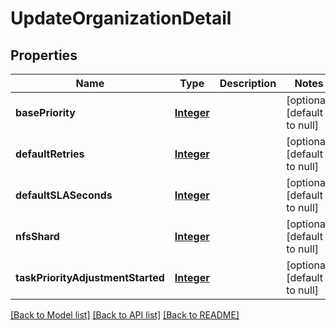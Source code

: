 # UpdateOrganizationDetail
## Properties

Name | Type | Description | Notes
------------ | ------------- | ------------- | -------------
**basePriority** | [**Integer**](integer.md) |  | [optional] [default to null]
**defaultRetries** | [**Integer**](integer.md) |  | [optional] [default to null]
**defaultSLASeconds** | [**Integer**](integer.md) |  | [optional] [default to null]
**nfsShard** | [**Integer**](integer.md) |  | [optional] [default to null]
**taskPriorityAdjustmentStarted** | [**Integer**](integer.md) |  | [optional] [default to null]

[[Back to Model list]](../README.md#documentation-for-models) [[Back to API list]](../README.md#documentation-for-api-endpoints) [[Back to README]](../README.md)

